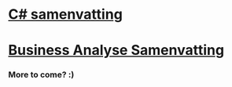 # [C# samenvatting](/Cs/Notes/Csharp%20Summary.md)

# [Business Analyse Samenvatting](/Bus/BA_sum.md)

### More to come? :)